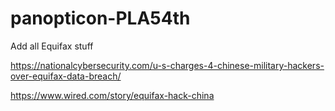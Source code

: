 # panopticon-PLA54th

Add all Equifax stuff

https://nationalcybersecurity.com/u-s-charges-4-chinese-military-hackers-over-equifax-data-breach/

https://www.wired.com/story/equifax-hack-china
